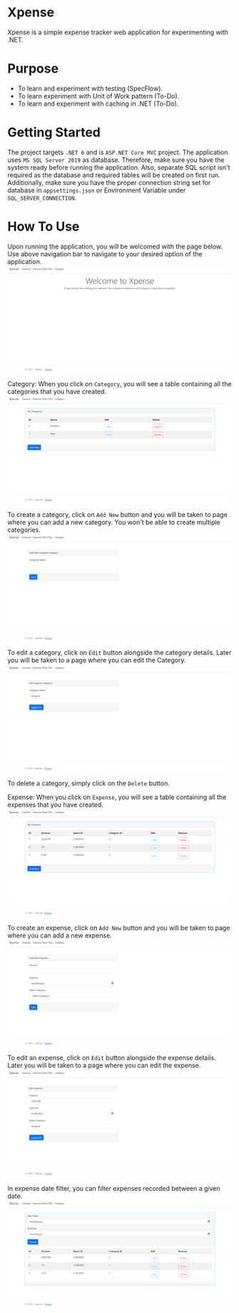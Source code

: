 # Xpense
Xpense is a simple expense tracker web application for experimenting with .NET.

# Purpose
- To learn and experiment with testing (SpecFlow).
- To learn experiment with Unit of Work pattern (To-Do).
- To learn and experiment with caching in .NET (To-Do).

# Getting Started
The project targets `.NET 6` and is `ASP.NET Core MVC` project. The application uses `MS SQL Server 2019` as database. Therefore, make sure you have the system ready before running the application. Also, separate SQL script isn't required as the database and required tables will be created on first run. Additionally, make sure you have the proper connection string set for database in `appsettings.json` or Environment Variable under `SQL_SERVER_CONNECTION`.

# How To Use
Upon running the application, you will be welcomed with the page below. Use above navigation bar to navigate to your desired option of the application.
![1](https://github.com/fffffatah/Xpense/blob/master/Docs/1.png)

Category: When you click on `Category`, you will see a table containing all the categories that you have created.
![2](https://github.com/fffffatah/Xpense/blob/master/Docs/2.png)

To create a category, click on `Add New` button and you will be taken to page where you can add a new category. You won't be able to create multiple categories.
![3](https://github.com/fffffatah/Xpense/blob/master/Docs/3.png)

To edit a category, click on `Edit` button alongside the category details. Later you will be taken to a page where you can edit the Category.
![4](https://github.com/fffffatah/Xpense/blob/master/Docs/4.png)

To delete a category, simply click on the `Delete` button.

Expense: When you click on `Expense`, you will see a table containing all the expenses that you have created.
![5](https://github.com/fffffatah/Xpense/blob/master/Docs/5.png)

To create an expense, click on `Add New` button and you will be taken to page where you can add a new expense.
![6](https://github.com/fffffatah/Xpense/blob/master/Docs/6.png)

To edit an expense, click on `Edit` button alongside the expense details. Later you will be taken to a page where you can edit the expense.
![7](https://github.com/fffffatah/Xpense/blob/master/Docs/7.png)

In expense date filter, you can filter expenses recorded between a given date.
![8](https://github.com/fffffatah/Xpense/blob/master/Docs/8.png)